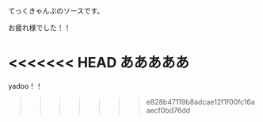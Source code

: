てっくきゃんぷのソースです。

お疲れ様でした！！

<<<<<<< HEAD
あああああ
=======
yadoo！！
>>>>>>> e828b47119b8adcae12f1f00fc16aaecf0bd76dd
